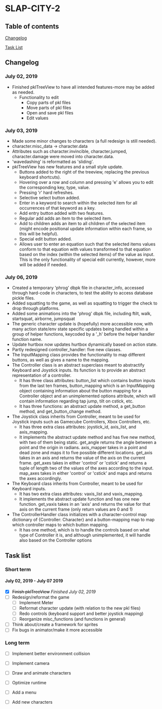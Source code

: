 # SLAP-CITY-2
## Table of contents

[Changelog](#changelog)

[Task List](#task-list)

## Changelog

 ### July 02, 2019
- Finished pklTreeView to have all intended features-more may be added as needed.
  - Functionality to edit
    - Copy parts of pkl files
    - Move parts of pkl files
    - Open and save pkl files
    - Edit values
    
 ### July 03, 2019
 - Made some minor changes to characters (a full redesign is still needed).
  - character.misc_data -> character.data
  - Attributes such as character.invincible, character.jumped, character.damage were moved into character.data.
  - 'wavedashing' is reformatted as 'sliding'.
 - pklTreeView has new features and a small style update.
    - Buttons added to the right of the treeview, replacing the previous keyboard shortcuts).
    - Hovering over a row and column and pressing 'e' allows you to edit the corresponding key, type, value.
    - Pressing 'r' hard refreshes.
    - Selective select button added.
     - Enter in a keyword to search within the selected item for all occurrences of that keyword as a key.
    - Add entry button added with two features.
     - Regular add adds an item to the selected item.
     - Add to children adds an item to all children of the selected item (might encode positional update information within each frame, so this will be helpful).
    - Special edit button added.
     - Allows user to enter an equation such that the selected items values conform to that equation with values transformed to that equation based on the index (within the selected items) of the value as input. This is the only functionality of special edit currently, however, more will be added if needed.
     
     
### July 06, 2019
 - Created a temporary 'phrog' dbpk file in character_info, accessed through hard-code in characters, to test the ability to access database pickle files.
 - Added squatting to the game, as well as squatting to trigger the check to drop through platforms.
 - Added some animations into the 'phrog' dbpk file, including ftilt, walk, startsquat, airborne, jumpsquat
 - The generic character update is (hopefully) more accessible now, with many action state/env state specific updates being handled within a group of helper functions, keycoded by a '\_h' before the helper handler function name.
 - Update hurtbox now updates hurtbox dynamically based on action state.
 - Partly redesigned controller_handler: five new classes.
  - The InputMapping class provides the functionality to map different buttons, as well as gives a name to the mapping.
  - The Controller class is an abstract superclass meant to abstractify Keyboard and Joystick inputs. Its function is to provide an abstract representation of a controller.
    - It has three class attributes: button_list which contains button inputs from the last ten frames, button_mapping which is an InputMapping object containing information about the button mapping for a Controller object and an unimplemented options attribute, which will contain information regarding tap jump, tilt on cstick, etc.
    - It has three functions: an abstract update method, a get_button method, and get_button_change method.
  - The Joystick class inherits from Controller, meant to be used for Joystick inputs such as Gamecube Controllers, Xbox Controllers, etc.
    - It has three extra class attributes: joystick_id, axis_list, and axis_mapping.
    - It implements the abstract update method and has five new method, with two of them being static. get_angle returns the angle between a point and the origin in radians. axis_mapper takes in a point and dead zone and maps it to five possible different locations. get_axis takes in an axis and returns the value of the axis on the current frame. get_axes takes in either 'control' or 'cstick' and returns a tuple of length two of the values of the axes according to the input. map_axes takes in either 'control' or 'cstick' and maps and returns the axes accordingly.
  - The Keyboard class inherits from Controller, meant to be used for Keyboard inputs.
    - It has two extra class attributes: vaxis_list and vaxis_mapping.
    - It implements the abstract update function and has one new function. get_vaxis takes in an 'axis' and returns the value for that axis on the current frame (only return values are 0 and 1)
  - The ControllerHandler class initializes with a character-control map dictionary of {Controller: Character} and a button-mapping map to map which controller maps to which button mapping.
    - It has one method, which is to handle the controls based on what type of Controller it is, and although unimplemented, it will handle also based on the Controller options
     

## Task list

### Short term
#### July 02, 2019 - July 07 2019
- [x] ~~Finish pklTreeView~~ *Finished July 02, 2019*
- [ ] Redesign/reformat the game
  - [ ] Implement Meter
  - [ ] Reformat character update (with relation to the new pkl files)
  - [ ] Redo controls (keyboard support and better joystick mapping)
  - [ ] Reorganize misc_functions (and functions in general)
- [ ] Think about/create a framework for sprites
- [ ] Fix bugs in animator/make it more accessible

### Long term
- [ ] Implement better environment collision
- [ ] Implement camera
- [ ] Draw and animate characters
- [ ] Optimize runtime
- [ ] Add a menu
- [ ] Add new characters


